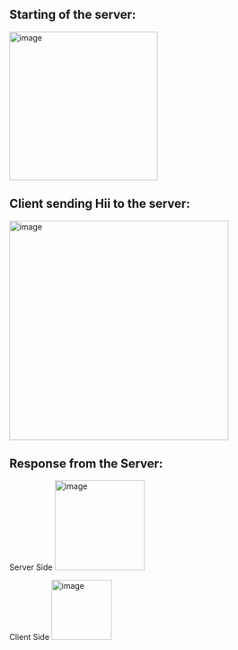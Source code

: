 ## Starting of the server:
<img width="264" alt="image" src="https://user-images.githubusercontent.com/63767834/153550108-1f75f9b8-c946-4fe9-90e5-8b6ab3abf856.png">

## Client sending Hii to the server:
<img width="390" alt="image" src="https://user-images.githubusercontent.com/63767834/153550161-69b3ecaa-1699-4e65-9ab8-f91c1d537b25.png">

## Response from the Server:
Server Side
<img width="160" alt="image" src="https://user-images.githubusercontent.com/63767834/153550260-3ceefd71-a372-42ed-a0b9-5fcbf21a1bfc.png">

Client Side
<img width="107" alt="image" src="https://user-images.githubusercontent.com/63767834/153550351-b00aedc6-d853-4071-862f-adfa8319daab.png">


